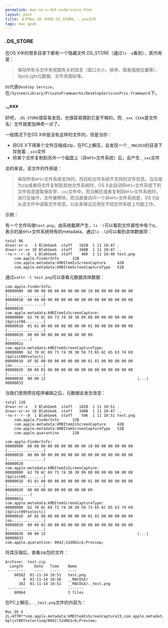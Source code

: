 ```yaml
---
permalink: mac-os-x-dot-underscore.html
layout: post
title: 关于Mac OS X中的.DS_STORE、._xxx文件
tags: mac geek
---
```


### .DS_STORE

在OS X中的很多目录下都有一个隐藏文件.DS_STORE（通过`ls -a`看到），其作用是：

> 保存所有与文件夹视图有关的信息（窗口大小、排序、图表摆放位置等）、SpotLight元数据、文件夹图标等。

`DS`代表`Desktop Service`，在`/System/Library/PrivateFrameworks/DesktopServicesPriv.framework`下。

### ._xxx

好吧，`.DS_STORE`很容易发现，也很容易猜到它是干嘛的，而`._xxx`（xxx是文件名）文件就更加神奇一点了。

一般情况下在OS X中是没有这样的文件的，但是当你：

- 将OS X下得某个文件压缩成zip，在PC上解压，会发现一个`__MACOSX`的目录下存放着`._xxx`文件
- 将某个文件复制到另外一个磁盘上（非`HFS+`文件系统）后，会产生`._xxx`文件

总的来说，该文件的作用是：

> 保存所有`HFS+`文件系统支持的，而目标文件系统不支持的文件信息。当压缩为zip或者将文件复制到其他文件系统时，OS X会自动将`HFS+`文件系统下的文件信息提取保存至`._xxx`文件中，而当解压或者复制回`HFS+`文件系统时，进行反操作，文件被移除。而当直接访问一个非`HFS+`文件系统是，OS X会从该文件中读取文件信息。以此来保证应用在不同文件系统上均能工作。

示例：

有一个文件叫做`test.png`，由系统截屏产生，`ls -l`可以看到文件属性中有个`@`，表示的是`HFS+`文件系统特有的metadata，通过`ls -l@`可以看到具体数据项：

```
total 96
drwxr-xr-x   3 BlahGeek  staff   102B  1 11 10:47 .
drwxr-xr-x+ 10 BlahGeek  staff   340B  1 11 10:47 ..
-rw-r--r--@  1 BlahGeek  staff    46K  1 11 10:46 test.png
    com.apple.FinderInfo      32B 
    com.apple.metadata:kMDItemIsScreenCapture     42B 
    com.apple.metadata:kMDItemScreenCaptureType   51B 
```

通过`xattr -l test.png`可以查看元数据具体数据：

```
com.apple.FinderInfo:
00000000  00 00 00 00 00 00 00 00 00 10 00 00 00 00 00 00  |................|
00000010  00 00 00 00 00 00 00 00 00 00 00 00 00 00 00 00  |................|
00000020
com.apple.metadata:kMDItemIsScreenCapture:
00000000  62 70 6C 69 73 74 30 30 09 08 00 00 00 00 00 00  |bplist00........|
00000010  01 01 00 00 00 00 00 00 00 01 00 00 00 00 00 00  |................|
00000020  00 00 00 00 00 00 00 00 00 09                    |..........|
0000002a
com.apple.metadata:kMDItemScreenCaptureType:
00000000  62 70 6C 69 73 74 30 30 59 73 65 6C 65 63 74 69  |bplist00Yselecti|
00000010  6F 6E 08 00 00 00 00 00 00 01 01 00 00 00 00 00  |on..............|
00000020  00 00 01 00 00 00 00 00 00 00 00 00 00 00 00 00  |................|
00000030  00 00 12                                         |...|
00000033
```

当我们使用预览程序编辑之后，元数据会发生改变：

```
total 120
drwxr-xr-x   3 BlahGeek  staff   102B  1 11 10:51 .
drwxr-xr-x+ 10 BlahGeek  staff   340B  1 11 10:47 ..
-rw-r--r--@  1 BlahGeek  staff    59K  1 11 10:51 test.png
    com.apple.FinderInfo      32B 
    com.apple.metadata:kMDItemIsScreenCapture     42B 
    com.apple.metadata:kMDItemScreenCaptureType   51B 
    com.apple.quarantine      22B 
```

```
com.apple.FinderInfo:
00000000  00 00 00 00 00 00 00 00 00 10 00 00 00 00 00 00  |................|
00000010  00 00 00 00 00 00 00 00 00 00 00 00 00 00 00 00  |................|
00000020
com.apple.metadata:kMDItemIsScreenCapture:
00000000  62 70 6C 69 73 74 30 30 09 08 00 00 00 00 00 00  |bplist00........|
00000010  01 01 00 00 00 00 00 00 00 01 00 00 00 00 00 00  |................|
00000020  00 00 00 00 00 00 00 00 00 09                    |..........|
0000002a
com.apple.metadata:kMDItemScreenCaptureType:
00000000  62 70 6C 69 73 74 30 30 59 73 65 6C 65 63 74 69  |bplist00Yselecti|
00000010  6F 6E 08 00 00 00 00 00 00 01 01 00 00 00 00 00  |on..............|
00000020  00 00 01 00 00 00 00 00 00 00 00 00 00 00 00 00  |................|
00000030  00 00 12                                         |...|
00000033
com.apple.quarantine: 0042;52d0b1c6;Preview;
```

将其压缩后，查看zip包的文件：

```
Archive:  test.zip
  Length     Date   Time    Name
 --------    ----   ----    ----
    60582  01-11-14 10:51   test.png
        0  01-11-14 10:56   __MACOSX/
      382  01-11-14 10:51   __MACOSX/._test.png
 --------                   -------
    60964                   3 files
```

在PC上解压，`._test.png`文件的内容为：

```
Mac OS X            2L~ATTR**com.apple.metadata:kMDItemIsScreenCapture23,com.apple.metadata:kMDItemScreenCaptureTypeecom.apple.quarantinebplist00   bplist00Yselectioq/0042;52d0b1c6;Preview;
```

